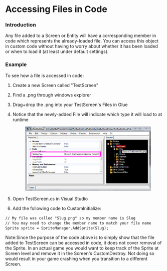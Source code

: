 # Accessing Files in Code

### Introduction

Any file added to a Screen or Entity will have a corresponding member in code which represents the already-loaded file. You can access this object in custom code without having to worry about whether it has been loaded or when to load it (at least under default settings).

### Example

To see how a file is accessed in code:

1. Create a new Screen called "TestScreen"
2. Find a .png through windows explorer
3. Drag+drop the .png into your TestScreen's Files in Glue
4.  Notice that the newly-added File will indicate which type it will load to at runtime

    <figure><img src="../../media/migrated_media-Texture2DRuntimeType.png" alt=""><figcaption></figcaption></figure>
5. Open TestScreen.cs in Visual Studio
6. Add the following code to CustomInitialize:

```
// My file was called "Slug.png" so my member name is Slug
// You may need to change the member name to match your file name
Sprite sprite = SpriteManager.AddSprite(Slug);
```

Note:Since the purpose of the code above is to simply show that the file added to TestScreen can be accessed in code, it does not cover removal of the Sprite. In an actual game you would want to keep track of the Sprite at Screen level and remove it in the Screen's CustomDestroy. Not doing so would result in your game crashing when you transition to a different Screen.

